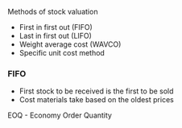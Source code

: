 Methods of stock valuation

* First in first out (FIFO)
* Last in first out (LIFO)
* Weight average cost (WAVCO)
* Specific unit cost method

### FIFO
* First stock to be received is the first to be sold
* Cost materials take based on the oldest prices 

EOQ - Economy Order Quantity

